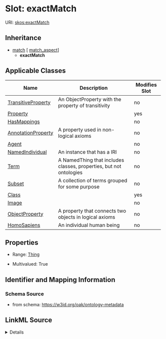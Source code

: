

# Slot: exactMatch

URI: [skos:exactMatch](http://www.w3.org/2004/02/skos/core#exactMatch)




## Inheritance

* [match](match.md) [ [match_aspect](match_aspect.md)]
    * **exactMatch**






## Applicable Classes

| Name | Description | Modifies Slot |
| --- | --- | --- |
| [TransitiveProperty](TransitiveProperty.md) | An ObjectProperty with the property of transitivity |  no  |
| [Property](Property.md) |  |  yes  |
| [HasMappings](HasMappings.md) |  |  no  |
| [AnnotationProperty](AnnotationProperty.md) | A property used in non-logical axioms |  no  |
| [Agent](Agent.md) |  |  no  |
| [NamedIndividual](NamedIndividual.md) | An instance that has a IRI |  no  |
| [Term](Term.md) | A NamedThing that includes classes, properties, but not ontologies |  no  |
| [Subset](Subset.md) | A collection of terms grouped for some purpose |  no  |
| [Class](Class.md) |  |  yes  |
| [Image](Image.md) |  |  no  |
| [ObjectProperty](ObjectProperty.md) | A property that connects two objects in logical axioms |  no  |
| [HomoSapiens](HomoSapiens.md) | An individual human being |  no  |







## Properties

* Range: [Thing](Thing.md)

* Multivalued: True





## Identifier and Mapping Information







### Schema Source


* from schema: https://w3id.org/oak/ontology-metadata




## LinkML Source

<details>
```yaml
name: exactMatch
from_schema: https://w3id.org/oak/ontology-metadata
rank: 1000
is_a: match
slot_uri: skos:exactMatch
multivalued: true
alias: exactMatch
domain_of:
- HasMappings
range: Thing

```
</details>